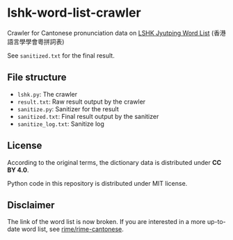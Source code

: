 # lshk-word-list-crawler

Crawler for Cantonese pronunciation data on [LSHK Jyutping Word List](https://corpus.eduhk.hk/JPwordlist/) (香港語言學學會粵拼詞表)

See `sanitized.txt` for the final result.

## File structure

* `lshk.py`: The crawler
* `result.txt`: Raw result output by the crawler
* `sanitize.py`: Sanitizer for the result
* `sanitized.txt`: Final result output by the sanitizer
* `sanitize_log.txt`: Sanitize log

## License

According to the original terms, the dictionary data is distributed under **CC BY 4.0**.

Python code in this repository is distributed under MIT license.

## Disclaimer

The link of the word list is now broken. If you are interested in a more up-to-date word list, see [rime/rime-cantonese](https://github.com/rime/rime-cantonese).
